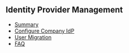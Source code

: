 ## Identity Provider Management

- [Summary](./01.%20Summary.md)
- [Configure Company IdP](./02.%20Configure%20Company%20IdP.md)
- [User Migration](./03.%20User%20Migration.md)
- [FAQ](./04.%20FAQ.md)

<br>
<br>
